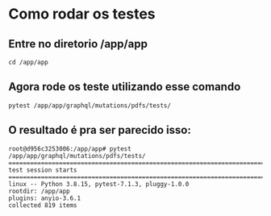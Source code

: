 # Como rodar os testes
## Entre no diretorio /app/app
```cd /app/app```
## Agora rode os teste utilizando esse comando
```pytest /app/app/graphql/mutations/pdfs/tests/```

## O resultado é pra ser parecido isso:
```
root@d956c3253006:/app/app# pytest /app/app/graphql/mutations/pdfs/tests/
========================================================================================== test session starts ==========================================================================================platform linux -- Python 3.8.15, pytest-7.1.3, pluggy-1.0.0
rootdir: /app/app
plugins: anyio-3.6.1
collected 819 items
```